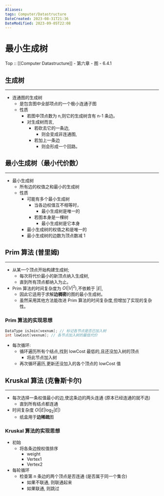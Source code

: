 ```yaml
---
Aliases: 
tags: Computer/Datastructure 
DateCreated: 2023-08-31T21:36
DateModified: 2023-09-05T22:08
---
```

# 最小生成树

Top :: [[Computer Datastructure]] - 第六章 - 图 - 6.4.1

## 生成树
----
- 连通图的生成树
	- 是包含图中全部项点的一个极小连通子图
	- 性质
		- 若图中顶点数为 n,则它的生成树含有 n-1 条边。
		- 对生成树而言,
			- 若砍去它的一条边,
				- 则会变成非连通图,
			- 若加上一条边
				- 则会形成一个回路。
## 最小生成树（最小代价数）
---
- 最小生成树
	- 所有边的权值之和最小的生成树
	- 性质
		- 可能有多个最小生成树
			- 当各边权值互不相等时，
				- 最小生成树是唯一的
			- 若图本身是一棵树
				- 最小生成树是它本身
		- 最小生成树的权值之和是唯一的
		- 最小生成树的边数为顶点数减 1

## Prim 算法 (普里姆)
---
- 从某一个顶点开始构建生成树;
	- 每次将代价最小的新顶点纳入生成树,
	- 直到所有顶点都纳入为止。
- Prim 算法的时间复杂度为 $O(|V|^{2})$,不依赖于 $|E|$,
	- 因此它适用于求解**边稠密**的图的最小生成树。
	- 虽然采用其他方法能改进 Prim 算法的时间复杂度,但增加了实现的复杂性。

### Prim 算法的实现思想

```cpp
DataType isJoin[vexnum]; // 标记各节点是否已加入树
int lowCost[vexnum]; // 各节点加入树的最低代价
```

- 每次循环:
	- 循环遍历所有个结点,找到 lowCost 最低的,且还没加入树的顶点
		- 将此节点加入树
	- 再次循环遍历,更新还没加入的各个顶点的 lowCost 值

## Kruskal 算法 (克鲁斯卡尔)
---
- 每次选择一条权值最小的边,使这条边的两头连通 (原本已经连通的就不选)
	- 直到所有结点都连通
- 时间复杂度 $O(|E|\log_{2}|E|)$
	- 纸盒用于**边稀疏**图

### Kruskal 算法的实现思想

- 初始
	- 将各条边按权值排序
		- weight
		- Vertex1
		- Vertex2
- 每轮循环
	- 检查第 n 条边的两个顶点是否连通 (是否属于同一个集合)
		- 如果不联通, 则联通起来
		- 如果联通, 则跳过
